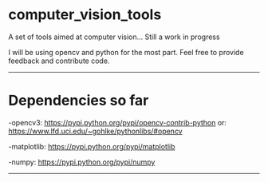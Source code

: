 # computer_vision_tools
A set of tools aimed at computer vision... Still a work in progress


I will be using opencv and python for the most part. Feel free to provide feedback and contribute code.
_______________________________________________________________________________________________________________

# Dependencies so far
-opencv3: https://pypi.python.org/pypi/opencv-contrib-python
     or: https://www.lfd.uci.edu/~gohlke/pythonlibs/#opencv
     
-matplotlib: https://pypi.python.org/pypi/matplotlib

-numpy: https://pypi.python.org/pypi/numpy
_________________________________________________________________________________________________________________
